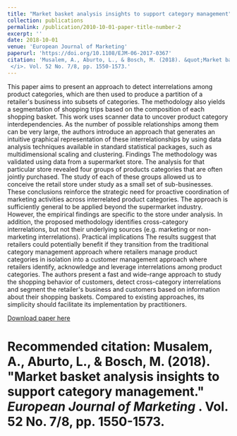 ```yaml
---
title: "Market basket analysis insights to support category management"
collection: publications
permalink: /publication/2010-10-01-paper-title-number-2
excerpt: ''
date: 2018-10-01
venue: 'European Journal of Marketing'
paperurl: 'https://doi.org/10.1108/EJM-06-2017-0367'
citation: 'Musalem, A., Aburto, L., & Bosch, M. (2018). &quot;Market basket analysis insights to support category management.&quot; <i>European Journal of Marketing
 </i>. Vol. 52 No. 7/8, pp. 1550-1573.'
---
```


This paper aims to present an approach to detect interrelations among product categories, which are then used to produce a partition of a retailer's business into subsets of categories. The methodology also yields a segmentation of shopping trips based on the composition of each shopping basket. This work uses scanner data to uncover product category interdependencies. As the number of possible relationships among them can be very large, the authors introduce an approach that generates an intuitive graphical representation of these interrelationships by using data analysis techniques available in standard statistical packages, such as multidimensional scaling and clustering. Findings The methodology was validated using data from a supermarket store. The analysis for that particular store revealed four groups of products categories that are often jointly purchased. The study of each of these groups allowed us to conceive the retail store under study as a small set of sub-businesses. These conclusions reinforce the strategic need for proactive coordination of marketing activities across interrelated product categories. The approach is sufficiently general to be applied beyond the supermarket industry. However, the empirical findings are specific to the store under analysis. In addition, the proposed methodology identifies cross-category interrelations, but not their underlying sources (e.g. marketing or non-marketing interrelations). Practical implications The results suggest that retailers could potentially benefit if they transition from the traditional category management approach where retailers manage product categories in isolation into a customer management approach where retailers identify, acknowledge and leverage interrelations among product categories. The authors present a fast and wide-range approach to study the shopping behavior of customers, detect cross-category interrelations and segment the retailer's business and customers based on information about their shopping baskets. Compared to existing approaches, its simplicity should facilitate its implementation by practitioners.

[Download paper here](http://repositorio.uchile.cl/bitstream/handle/2250/152625/Market-basket-analysis.pdf)

# Recommended citation: Musalem, A., Aburto, L., & Bosch, M. (2018). &quot;Market basket analysis insights to support category management.&quot; <i>European Journal of Marketing </i>. Vol. 52 No. 7/8, pp. 1550-1573.
